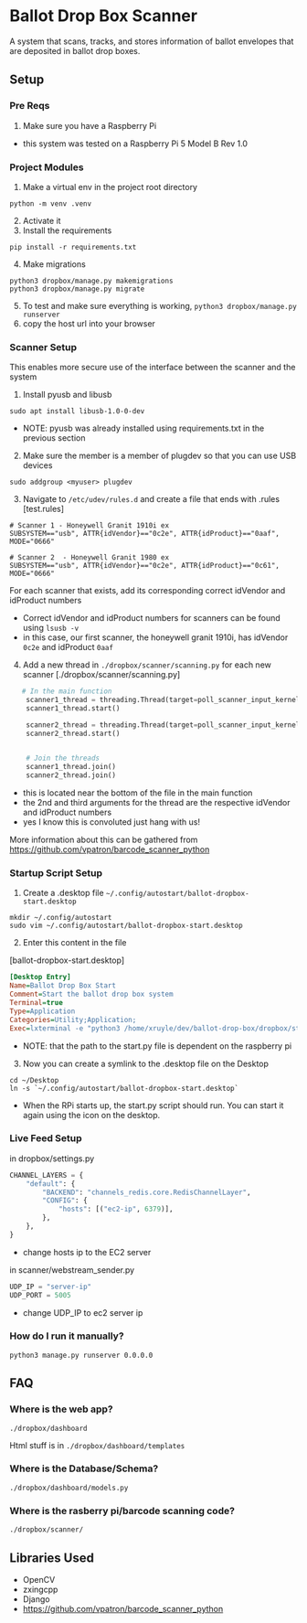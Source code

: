 # Ballot Drop Box Scanner
A system that scans, tracks, and stores information of ballot envelopes that are deposited in ballot drop boxes.  

## Setup 

### Pre Reqs
1) Make sure you have a Raspberry Pi 
- this system was tested on a Raspberry Pi 5 Model B Rev 1.0 

### Project Modules
1) Make a virtual env in the project root directory 
```
python -m venv .venv 
```
2) Activate it 
3) Install the requirements  

```
pip install -r requirements.txt 
```

4) Make migrations 
```
python3 dropbox/manage.py makemigrations 
python3 dropbox/manage.py migrate  
```
5) To test and make sure everything is working,  `python3 dropbox/manage.py runserver`
6) copy the host url into your browser 

### Scanner Setup 
This enables more secure use of the interface between the scanner and the system 

1) Install pyusb  and libusb 
```
sudo apt install libusb-1.0-0-dev
```
- NOTE: pyusb was already installed using requirements.txt in the previous section 

2) Make sure the member is a member of plugdev so that you can use USB devices
```
sudo addgroup <myuser> plugdev
```

3) Navigate to `/etc/udev/rules.d` and create a file that ends with .rules
[test.rules]
```
# Scanner 1 - Honeywell Granit 1910i ex 
SUBSYSTEM=="usb", ATTR{idVendor}=="0c2e", ATTR{idProduct}=="0aaf", MODE="0666"

# Scanner 2  - Honeywell Granit 1980 ex
SUBSYSTEM=="usb", ATTR{idVendor}=="0c2e", ATTR{idProduct}=="0c61", MODE="0666"
```
For each scanner that exists, add its corresponding correct idVendor and idProduct numbers 
- Correct idVendor and idProduct numbers for scanners can be found using `lsusb -v`
- in this case, our first scanner, the honeywell granit 1910i, has idVendor `0c2e` and idProduct `0aaf`

4) Add a new thread in `./dropbox/scanner/scanning.py` for each new scanner 
[./dropbox/scanner/scanning.py]
```python
   # In the main function 
    scanner1_thread = threading.Thread(target=poll_scanner_input_kernel_detached,  daemon=True, args=(0x0c2e, 0x0aaf,)) 
    scanner1_thread.start()

    scanner2_thread = threading.Thread(target=poll_scanner_input_kernel_detached,  daemon=True, args=(0x0c2e, 0x0c61,)) 
    scanner2_thread.start()

	
    # Join the threads 
    scanner1_thread.join()
    scanner2_thread.join()
```
- this is located near the bottom of the file in the main function 
- the 2nd and third arguments for the thread are the respective idVendor and idProduct numbers 
- yes I know this is convoluted just hang with us!

More information about this can be gathered from https://github.com/vpatron/barcode_scanner_python 

### Startup Script Setup
1) Create a .desktop file `~/.config/autostart/ballot-dropbox-start.desktop` 

```
mkdir ~/.config/autostart
sudo vim ~/.config/autostart/ballot-dropbox-start.desktop
```

2) Enter this content in the file 

[ballot-dropbox-start.desktop]
```ini
[Desktop Entry]
Name=Ballot Drop Box Start
Comment=Start the ballot drop box system
Terminal=true
Type=Application
Categories=Utility;Application;
Exec=lxterminal -e "python3 /home/xruyle/dev/ballot-drop-box/dropbox/start.py"
```
- NOTE: that the path to the start.py file is dependent on the raspberry pi 

3) Now you can create a symlink to the .desktop file on the Desktop 
```
cd ~/Desktop
ln -s `~/.config/autostart/ballot-dropbox-start.desktop`
```
- When the RPi starts up, the start.py script should run. You can start it again using the icon on the desktop.  

### Live Feed Setup 
in dropbox/settings.py 

```python
CHANNEL_LAYERS = {
    "default": {
        "BACKEND": "channels_redis.core.RedisChannelLayer",
        "CONFIG": {
            "hosts": [("ec2-ip", 6379)],  
        },
    },
}
```
- change hosts ip to the EC2 server 

in scanner/webstream_sender.py 
```python
UDP_IP = "server-ip"  
UDP_PORT = 5005
```
- change UDP_IP to ec2 server ip  

### How do I run it manually? 
```
python3 manage.py runserver 0.0.0.0 
```

## FAQ 
### Where is the web app?
`./dropbox/dashboard`

Html stuff is in `./dropbox/dashboard/templates`

### Where is the Database/Schema?
`./dropbox/dashboard/models.py`

### Where is the rasberry pi/barcode scanning code?
`./dropbox/scanner/`


## Libraries Used 
- OpenCV 
- zxingcpp 
- Django 
- https://github.com/vpatron/barcode_scanner_python




